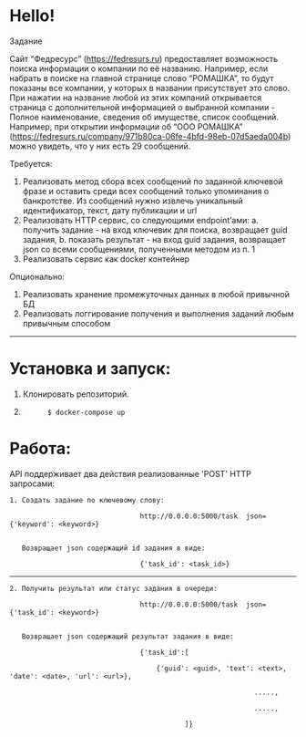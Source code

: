 # Hello!

Задание


Сайт “Федресурс” (https://fedresurs.ru) предоставляет возможность поиска информации о
компании по её названию. Например, если набрать в поиске на главной странице слово
“РОМАШКА”, то будут показаны все компании, у которых в названии присутствует это
слово. При нажатии на название любой из этих компаний открывается страница с
дополнительной информацией о выбранной компании - Полное наименование, сведения
об имуществе, список сообщений.
Например,
 при
 открытии
 информации
 об
 “ООО
РОМАШКА” (https://fedresurs.ru/company/971b80ca-06fe-4bfd-98eb-07d5aeda004b) можно
увидеть, что у них есть 29 сообщений.


Требуется:

1. Реализовать метод сбора всех сообщений по заданной ключевой фразе и оставить
среди всех сообщений только упоминания о банкротстве. Из сообщений нужно
извлечь уникальный идентификатор, текст, дату публикации и url
2. Реализовать HTTP сервис, со следующими endpoint’ами:
a. получить задание - на вход ключевик для поиска, возвращает guid задания,
b. показать результат - на вход guid задания, возвращает json со всеми
сообщениями, полученными методом из п. 1
3. Реализовать сервис как docker контейнер


Опционально:
1. Реализовать хранение промежуточных данных в любой привычной БД
2. Реализовать логгирование получения и выполнения заданий любым привычным
способом

_______________________________________________________

# Установка и запуск:

1. Клонировать репозиторий.
            
           
2.           $ docker-compose up


# Работа:
  
  API поддерживает два действия реализованные 'POST' HTTP запросами:
  
    1. Создать задание по ключевому слову:
              
                                    http://0.0.0.0:5000/task  json={'keyword': <keyword>}
    
       
       Возвращает json содержащий id задания в виде:
              
                                    {'task_id': <task_id>}
    
    
   --------------------------------------------------------------------------------------------- 
    
    2. Получить результат или статус задания в очереди:
              
                                    http://0.0.0.0:5000/task  json={'task_id': <keyword>}
          
       
       Возвращает json содержащий результат задания в виде:
       
                                    {'task_id':[
                                    
                                        {'guid': <guid>, 'text': <text>, 'date': <date>, 'url': <url>},
                                        
                                                                .....,
                                                                
                                                                .....,
                                                                
                                               ]}                       
       
